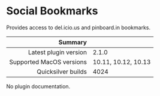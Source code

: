 # Social Bookmarks

Provides access to del.icio.us and pinboard.in bookmarks.

 Summary                  | &nbsp; 
-------------------------:|:--------------------
 Latest plugin version    | 2.1.0
 Supported MacOS versions | 10.11, 10.12, 10.13
 Quicksilver builds       | 4024


No plugin documentation.